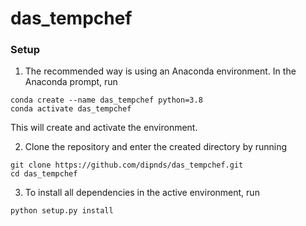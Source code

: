 # das_tempchef

### Setup

1. The recommended way is using an Anaconda environment. In the Anaconda prompt, run

```
conda create --name das_tempchef python=3.8
conda activate das_tempchef
```
This will create and activate the environment.

2. Clone the repository and enter the created directory by running

```
git clone https://github.com/dipnds/das_tempchef.git
cd das_tempchef
```

3. To install all dependencies in the active environment, run

```
python setup.py install
```
